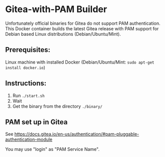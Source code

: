 # Gitea-with-PAM Builder

Unfortunately official binaries for Gitea do not support PAM authentication.
This Docker container builds the latest Gitea release with PAM support for Debian based Linux distributions (Debian/Ubuntu/Mint).

## Prerequisites:
Linux machine with installed Docker (Debian/Ubuntu/Mint: `sudo apt-get install docker.io`)

## Instructions:
1. Run `./start.sh`
2. Wait
3. Get the binary from the directory `./binary/`

## PAM set up in Gitea
See https://docs.gitea.io/en-us/authentication/#pam-pluggable-authentication-module

You may use "login" as "PAM Service Name".
